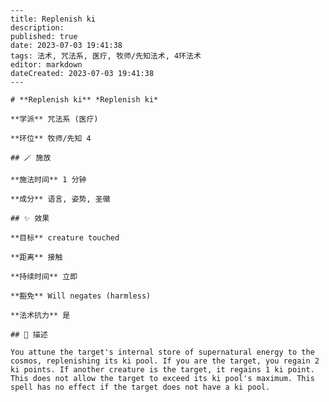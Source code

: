 
    ---
    title: Replenish ki
    description: 
    published: true
    date: 2023-07-03 19:41:38
    tags: 法术, 咒法系, 医疗, 牧师/先知法术, 4环法术
    editor: markdown
    dateCreated: 2023-07-03 19:41:38
    ---

    # **Replenish ki** *Replenish ki*

    **学派** 咒法系 (医疗) 

    **环位** 牧师/先知 4

    ## 🪄 施放

    **施法时间** 1 分钟

    **成分** 语言, 姿势, 圣徽

    ## ✨ 效果 

    **目标** creature touched 

    **距离** 接触  

    **持续时间** 立即 

    **豁免** Will negates (harmless)

    **法术抗力** 是

    ## 📖 描述

    You attune the target's internal store of supernatural energy to the cosmos, replenishing its ki pool. If you are the target, you regain 2 ki points. If another creature is the target, it regains 1 ki point. This does not allow the target to exceed its ki pool's maximum. This spell has no effect if the target does not have a ki pool.
    